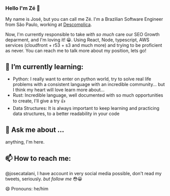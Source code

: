 ### Hello I'm Zé 👋

My name is José, but you can call me Zé. I'm a Brazilian Software Engineer from São Paulo, working at [Descomplica](https://descomplica.com.br).

Now, I'm currently responsible to take _with so much_ care our SEO Growth deparment, and I'm loving it! 😀. Using React, Node, typescript, AWS services (cloudfront + r53 + s3 and much more) and trying to be proficient as never. You can reach me to talk more about my position, lets go!

## 🌱 I’m currently learning:
 * Python: I really want to enter on python world, try to solve real life problems with a consistent language with an incredible community... but I think my heart will love learn more about...
* Rust: Incredible language, well documented with so much opportunities to create, I'll give a try 👍
* Data Structures: It is always important to keep learning and practicing data structures, to a better readability in your code

## 💬 Ask me about ... 
anything, I'm here.

## 📫 How to reach me: 
@josecatalani, I have account in very social media possible, don't read my tweets, seriously. _but follow me_ 😳😀

😄 Pronouns: he/him
